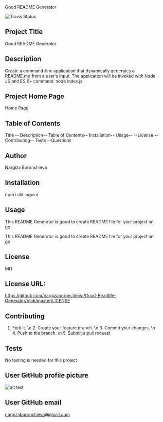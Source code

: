 
Good README Generator
           

![Travis Status]( https://img.shields.io/travis/:githubUsername/:repository)


## Project Title
Good README Generator

## Description

Create a command-line application that dynamically generates a README.md from a user's input. The application will be invoked with Node JS and ES 6+ command: node index.js

## Project Home Page

[Home Page](https://github.com/nargizaboronchieva/Good-ReadMe-Generator)

          
## Table of Contents
Title -- Description-- Table of Contents-- Installation-- Usage-- --License --Contributing-- Tests --Questions

## Author
Nargiza Boronchieva
          
## Installation
          
npm i util inquire
          
          
## Usage
          
This README Generator is good to create README file for your project on go 
          
This README Generator is good to create README file for your project on go 
          
          
## License         
MIT
          
          
## License URL:         
https://github.com/nargizaboronchieva/Good-ReadMe-Generator/blob/master/LICENSE
      
          
## Contributing       
1. Fork it. \n 2. Create your feature branch. \n 3. Commit your changes. \n 4. Push to the branch. \n 5. Submit a pull request
          
          
## Tests
No testing is needed for this project
        
          
##  User GitHub profile picture
![alt text](https://github.com/nargizaboronchieva)

## User GitHub email
nargizaboronchieva@gmail.com
          
 
          